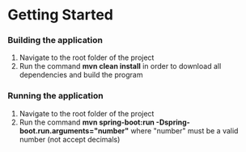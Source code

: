 # Getting Started

### Building the application
1. Navigate to the root folder of the project
2. Run the command **mvn clean install** in order to download all dependencies and build the program

### Running the application
1. Navigate to the root folder of the project
2. Run  the command **mvn spring-boot:run -Dspring-boot.run.arguments="number"** where "number" must be a valid number (not accept decimals)